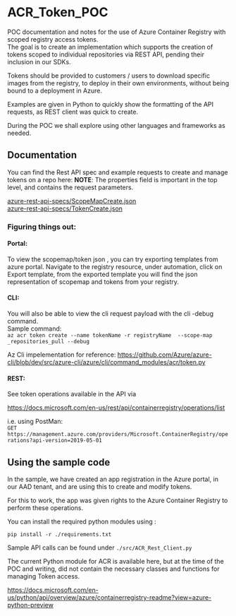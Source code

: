 # ACR_Token_POC
POC documentation and notes for the use of Azure Container Registry with scoped registry access tokens.  
The goal is to create an implementation which supports the creation of tokens scoped to individual repositories via REST API, pending their inclusion in our SDKs.

Tokens should be provided to customers / users to download specific images from the registry, to deploy in their own environments, without being bound to a deployment in Azure.

Examples are given in Python to quickly show the formatting of the API requests, as REST client was quick to create.

During the POC we shall explore using other languages and frameworks as needed.

## Documentation

You can find the Rest API spec and example requests to create and manage tokens on a repo here:
**NOTE**: The properties field is important in the top level, and contains the request parameters.

[azure-rest-api-specs/ScopeMapCreate.json](https://github.com/Azure/azure-rest-api-specs/blob/main/specification/containerregistry/resource-manager/Microsoft.ContainerRegistry/preview/2021-08-01-preview/examples/ScopeMapCreate.json)  
[azure-rest-api-specs/TokenCreate.json](https://github.com/Azure/azure-rest-api-specs/blob/main/specification/containerregistry/resource-manager/Microsoft.ContainerRegistry/preview/2021-08-01-preview/examples/TokenCreate.json)

### Figuring things out:

#### Portal:

To view the scopemap/token json , you can try exporting templates from azure portal.
Navigate to the registry resource, under automation, click on Export template, from the exported template you will find the json representation of scopemap and tokens from your registry.

#### CLI:

You will also be able to view the cli request payload with the cli -debug command.  
Sample command:  
```az acr token create --name tokenName -r registryName  --scope-map _repositories_pull --debug```

Az Cli impelementation for reference: 
https://github.com/Azure/azure-cli/blob/dev/src/azure-cli/azure/cli/command_modules/acr/token.py

#### REST:

See token operations available in the API via

https://docs.microsoft.com/en-us/rest/api/containerregistry/operations/list

i.e. using PostMan:  
```GET https://management.azure.com/providers/Microsoft.ContainerRegistry/operations?api-version=2019-05-01```


## Using the sample code

In the sample, we have created an app registration in the Azure portal, in our AAD tenant, and are using this to create and modify tokens.

For this to work, the app was given rights to the Azure Container Registry to perform these operations.

You can install the required python modules using :

```pip install -r ./requirements.txt```

Sample API calls can be found under ```./src/ACR_Rest_Client.py```

The current Python module for ACR is available here, but at the time of the POC and writing, did not contain the necessary classes and functions for managing Token access.

https://docs.microsoft.com/en-us/python/api/overview/azure/containerregistry-readme?view=azure-python-preview

